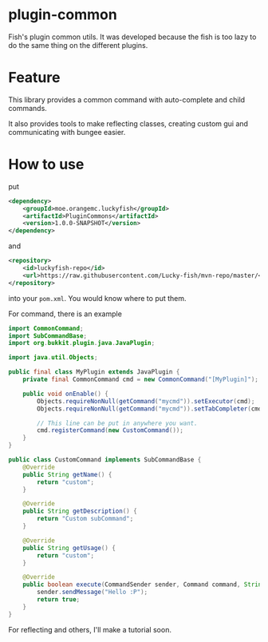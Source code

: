 # plugin-common
Fish's plugin common utils. It was developed because the fish is too lazy to do the same thing on the different plugins.

# Feature
This library provides a common command with auto-complete and child commands.

It also provides tools to make reflecting classes, creating custom gui and communicating with bungee easier.

# How to use
put
```xml
<dependency>
    <groupId>moe.orangemc.luckyfish</groupId>
    <artifactId>PluginCommons</artifactId>
    <version>1.0.0-SNAPSHOT</version>
</dependency>
```
and
```xml
<repository>
    <id>luckyfish-repo</id>
    <url>https://raw.githubusercontent.com/Lucky-fish/mvn-repo/master/</url>
</repository>
```
into your ```pom.xml```. You would know where to put them.

For command, there is an example

```java
import CommonCommand;
import SubCommandBase;
import org.bukkit.plugin.java.JavaPlugin;

import java.util.Objects;

public final class MyPlugin extends JavaPlugin {
	private final CommonCommand cmd = new CommonCommand("[MyPlugin]");

	public void onEnable() {
		Objects.requireNonNull(getCommand("mycmd")).setExecutor(cmd);
		Objects.requireNonNull(getCommand("mycmd")).setTabCompleter(cmd);

		// This line can be put in anywhere you want.
		cmd.registerCommand(new CustomCommand());
	}
}

public class CustomCommand implements SubCommandBase {
	@Override
	public String getName() {
		return "custom";
	}

	@Override
	public String getDescription() {
		return "Custom subCommand";
	}

	@Override
	public String getUsage() {
		return "custom";
	}

	@Override
	public boolean execute(CommandSender sender, Command command, String[] strings) {
		sender.sendMessage("Hello :P");
		return true;
	}
}
```
For reflecting and others, I'll make a tutorial soon.
